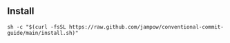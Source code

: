 ## Install

```
sh -c "$(curl -fsSL https://raw.github.com/jampow/conventional-commit-guide/main/install.sh)"
```
